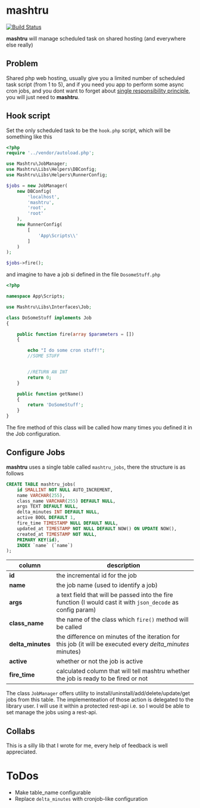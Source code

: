 # mashtru
[![Build Status](https://travis-ci.org/vikkio88/mashtru.svg?branch=master)](https://travis-ci.org/vikkio88/mashtru)

**mashtru** will manage scheduled task on shared hosting (and everywhere else really)

## Problem
Shared php web hosting, usually give you a limited number of scheduled task script (from 1 to 5), and if you need you app to perform some async cron jobs, and you dont want to forget about [single responsibility principle](https://en.wikipedia.org/wiki/Single_responsibility_principle), you will just need to **mashtru**.
 
## Hook script
Set the only scheduled task to be the ```hook.php``` script, which will be something like this
```php
<?php
require '../vendor/autoload.php';

use Mashtru\JobManager;
use Mashtru\Libs\Helpers\DBConfig;
use Mashtru\Libs\Helpers\RunnerConfig;

$jobs = new JobManager(
    new DBConfig(
        'localhost',
        'mashtru',
        'root',
        'root'
    ),
    new RunnerConfig(
        [
            'App\Scripts\\'
        ]
    )
);

$jobs->fire();
```

and imagine to have a job si defined in the file ```DosomeStuff.php```

```php
<?php

namespace App\Scripts;

use Mashtru\Libs\Interfaces\Job;

class DoSomeStuff implements Job
{

    public function fire(array $parameters = [])
    {

        echo "I do some cron stuff!";
        //SOME STUFF


        //RETURN AN INT
        return 0;
    }

    public function getName()
    {
        return 'DoSomeStuff';
    }
}
```

The fire method of this class will be called how many times you defined it in the Job configuration.


## Configure Jobs
**mashtru** uses a single table called ```mashtru_jobs```, there the structure is as follows
```sql
CREATE TABLE mashtru_jobs(
    id SMALLINT NOT NULL AUTO_INCREMENT,
    name VARCHAR(255),
    class_name VARCHAR(255) DEFAULT NULL,
    args TEXT DEFAULT NULL,
    delta_minutes INT DEFAULT NULL,
    active BOOL DEFAULT 1,
    fire_time TIMESTAMP NULL DEFAULT NULL,
    updated_at TIMESTAMP NOT NULL DEFAULT NOW() ON UPDATE NOW(),
    created_at TIMESTAMP NOT NULL,
    PRIMARY KEY(id),
    INDEX `name` (`name`)
);
```
 column | description 
--- | --- 
**id** | the incremental id for the job
**name** | the job name (used to identify a job)
**args** | a text field that will be passed into the fire function (I would cast it with ```json_decode``` as config param)
**class_name** | the name of the class which ```fire()``` method will be called
**delta_minutes** | the difference on minutes of the iteration for this job (it will be executed every *delta_minutes* minutes)
**active** | whether or not the job is active
**fire_time** | calculated column that will tell mashtru whether the job is ready to be fired or not


The class ```JobManager``` offers utility to install/uninstall/add/delete/update/get jobs from this table. The implementeation of those action is delegated to the library user.
I will use it within a protected rest-api i.e. so I would be able to set manage the jobs using a rest-api.

## Collabs
This is a silly lib that I wrote for me, every help of feedback is well appreciated.

# ToDos

 - Make table_name configurable
 - Replace ```delta_minutes``` with cronjob-like configuration



